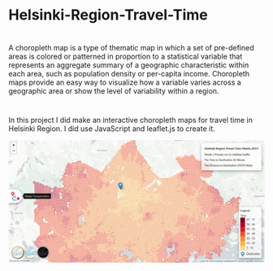 # Helsinki-Region-Travel-Time
#
A choropleth map is a type of thematic map in which a set of pre-defined areas is colored or patterned in proportion to a statistical variable that represents an aggregate summary of a geographic characteristic within each area, such as population density or per-capita income.
Choropleth maps provide an easy way to visualize how a variable varies across a geographic area or show the level of variability within a region.
#
In this project I did make an interactive choropleth maps for travel time in Helsinki Region. I did use JavaScript and leaflet.js to create it.

![Project's Image](image/image.jpg)

#
